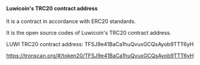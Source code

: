 #### Luwicoin's TRC20 contract address

It is a contract in accordance with ERC20 standards.

It is the open source codes of Luwicoin's TRC20 contract address.

LUWI TRC20 contract address: TFSJ9e41BaCa1huQvuxGCQsAyob9TTT6yH

https://tronscan.org/#/token20/TFSJ9e41BaCa1huQvuxGCQsAyob9TTT6yH
